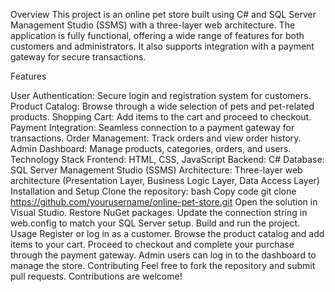 Overview
This project is an online pet store built using C# and SQL Server Management Studio (SSMS) with a three-layer web architecture. The application is fully functional, offering a wide range of features for both customers and administrators. It also supports integration with a payment gateway for secure transactions.

Features

User Authentication: Secure login and registration system for customers.
Product Catalog: Browse through a wide selection of pets and pet-related products.
Shopping Cart: Add items to the cart and proceed to checkout.
Payment Integration: Seamless connection to a payment gateway for transactions.
Order Management: Track orders and view order history.
Admin Dashboard: Manage products, categories, orders, and users.
Technology Stack
Frontend: HTML, CSS, JavaScript
Backend: C#
Database: SQL Server Management Studio (SSMS)
Architecture: Three-layer web architecture (Presentation Layer, Business Logic Layer, Data Access Layer)
Installation and Setup
Clone the repository:
bash
Copy code
git clone https://github.com/yourusername/online-pet-store.git
Open the solution in Visual Studio.
Restore NuGet packages.
Update the connection string in web.config to match your SQL Server setup.
Build and run the project.
Usage
Register or log in as a customer.
Browse the product catalog and add items to your cart.
Proceed to checkout and complete your purchase through the payment gateway.
Admin users can log in to the dashboard to manage the store.
Contributing
Feel free to fork the repository and submit pull requests. Contributions are welcome!
